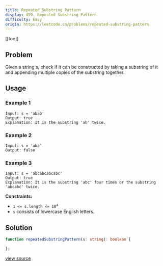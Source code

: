 ```yaml
---
title: Repeated Substring Pattern
display: 459. Repeated Substring Pattern
difficulty: Easy
origin: https://leetcode.cn/problems/repeated-substring-pattern
---
```


[[toc]]

## Problem

Given a string s, check if it can be constructed by taking a substring of it and appending multiple copies of the substring together.

## Usage

### Example 1

```
Input: s = 'abab'
Output: true
Explanation: It is the substring 'ab' twice.
```

### Example 2

```
Input: s = 'aba'
Output: false
```

### Example 3

```
Input: s = 'abcabcabcabc'
Output: true
Explanation: It is the substring 'abc' four times or the substring 'abcabc' twice.
```


**Constraints:**

- <code>1 &lt;= s.length &lt;= 10<sup>4</sup></code>
- <code>s</code> consists of lowercase English letters.


## Solution

```ts
function repeatedSubstringPattern(s: string): boolean {

};
```

[view source](https://leetcode.cn/problems/repeated-substring-pattern)
